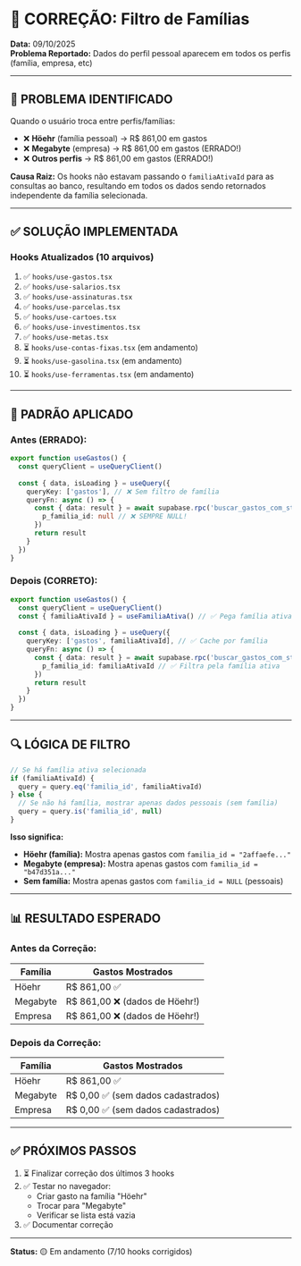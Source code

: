 # 🔧 CORREÇÃO: Filtro de Famílias

**Data:** 09/10/2025  
**Problema Reportado:** Dados do perfil pessoal aparecem em todos os perfis (família, empresa, etc)

---

## 🐛 PROBLEMA IDENTIFICADO

Quando o usuário troca entre perfis/famílias:
- ❌ **Höehr** (família pessoal) → R$ 861,00 em gastos
- ❌ **Megabyte** (empresa) → R$ 861,00 em gastos (ERRADO!)
- ❌ **Outros perfis** → R$ 861,00 em gastos (ERRADO!)

**Causa Raiz:**
Os hooks não estavam passando o `familiaAtivaId` para as consultas ao banco, resultando em todos os dados sendo retornados independente da família selecionada.

---

## ✅ SOLUÇÃO IMPLEMENTADA

### Hooks Atualizados (10 arquivos)

1. ✅ `hooks/use-gastos.tsx`
2. ✅ `hooks/use-salarios.tsx`
3. ✅ `hooks/use-assinaturas.tsx`
4. ✅ `hooks/use-parcelas.tsx`
5. ✅ `hooks/use-cartoes.tsx`
6. ✅ `hooks/use-investimentos.tsx`
7. ✅ `hooks/use-metas.tsx`
8. ⏳ `hooks/use-contas-fixas.tsx` (em andamento)
9. ⏳ `hooks/use-gasolina.tsx` (em andamento)
10. ⏳ `hooks/use-ferramentas.tsx` (em andamento)

---

## 📝 PADRÃO APLICADO

### Antes (ERRADO):
```typescript
export function useGastos() {
  const queryClient = useQueryClient()
  
  const { data, isLoading } = useQuery({
    queryKey: ['gastos'], // ❌ Sem filtro de família
    queryFn: async () => {
      const { data: result } = await supabase.rpc('buscar_gastos_com_stats', {
        p_familia_id: null // ❌ SEMPRE NULL!
      })
      return result
    }
  })
}
```

### Depois (CORRETO):
```typescript
export function useGastos() {
  const queryClient = useQueryClient()
  const { familiaAtivaId } = useFamiliaAtiva() // ✅ Pega família ativa
  
  const { data, isLoading } = useQuery({
    queryKey: ['gastos', familiaAtivaId], // ✅ Cache por família
    queryFn: async () => {
      const { data: result } = await supabase.rpc('buscar_gastos_com_stats', {
        p_familia_id: familiaAtivaId // ✅ Filtra pela família ativa
      })
      return result
    }
  })
}
```

---

## 🔍 LÓGICA DE FILTRO

```typescript
// Se há família ativa selecionada
if (familiaAtivaId) {
  query = query.eq('familia_id', familiaAtivaId)
} else {
  // Se não há família, mostrar apenas dados pessoais (sem família)
  query = query.is('familia_id', null)
}
```

**Isso significa:**
- **Höehr (família):** Mostra apenas gastos com `familia_id = "2affaefe..."`
- **Megabyte (empresa):** Mostra apenas gastos com `familia_id = "b47d351a..."`
- **Sem família:** Mostra apenas gastos com `familia_id = NULL` (pessoais)

---

## 📊 RESULTADO ESPERADO

### Antes da Correção:
| Família | Gastos Mostrados |
|---------|------------------|
| Höehr | R$ 861,00 ✅ |
| Megabyte | R$ 861,00 ❌ (dados de Höehr!) |
| Empresa | R$ 861,00 ❌ (dados de Höehr!) |

### Depois da Correção:
| Família | Gastos Mostrados |
|---------|------------------|
| Höehr | R$ 861,00 ✅ |
| Megabyte | R$ 0,00 ✅ (sem dados cadastrados) |
| Empresa | R$ 0,00 ✅ (sem dados cadastrados) |

---

## ✅ PRÓXIMOS PASSOS

1. ⏳ Finalizar correção dos últimos 3 hooks
2. ✅ Testar no navegador:
   - Criar gasto na família "Höehr"
   - Trocar para "Megabyte"
   - Verificar se lista está vazia
3. ✅ Documentar correção

---

**Status:** 🟡 Em andamento (7/10 hooks corrigidos)

